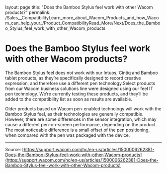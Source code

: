 layout: page
title: "Does the Bamboo Stylus feel work with other Wacom products?"
permalink: /Sales__CompatibilityLearn_more_about_Wacom_Products_and_how_Wacom_can_help_your_/Product_CompatibilityRead_More/Next/Does_the_Bamboo_Stylus_feel_work_with_other_Wacom_products

# Does the Bamboo Stylus feel work with other Wacom products?

The Bamboo Stylus feel does not work with our Intuos, Cintiq and Bamboo tablet products, as they’re specifically designed to record creative expression, and therefore use a different pen technology.Select products from our Wacom business solutions line were designed using our feel IT pen technology. We’re currently testing these products, and they’ll be added to the compatibility list as soon as results are available.


Older products based on Wacom pen-enabled technology will work with the Bamboo Stylus feel, as their technologies are generally compatible. However, there are some differences in the sensor integration, which may cause a different pen-on-screen performance, depending on the product. The most noticeable difference is a small offset of the pen positioning, when compared with the pen was packaged with the device.

---
Source: [https://support.wacom.com/hc/en-us/articles/1500006262381-Does-the-Bamboo-Stylus-feel-work-with-other-Wacom-products](https://support.wacom.com/hc/en-us/articles/1500006262381-Does-the-Bamboo-Stylus-feel-work-with-other-Wacom-products)

